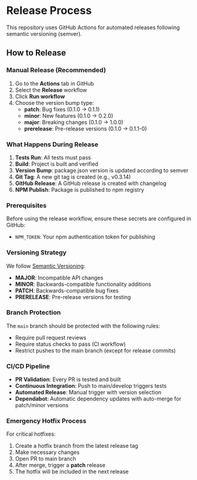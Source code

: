 # Release Process

This repository uses GitHub Actions for automated releases following semantic versioning (semver).

## How to Release

### Manual Release (Recommended)

1. Go to the **Actions** tab in GitHub
2. Select the **Release** workflow
3. Click **Run workflow**
4. Choose the version bump type:
   - **patch**: Bug fixes (0.1.0 → 0.1.1)
   - **minor**: New features (0.1.0 → 0.2.0)
   - **major**: Breaking changes (0.1.0 → 1.0.0)
   - **prerelease**: Pre-release versions (0.1.0 → 0.1.1-0)

### What Happens During Release

1. **Tests Run**: All tests must pass
2. **Build**: Project is built and verified
3. **Version Bump**: package.json version is updated according to semver
4. **Git Tag**: A new git tag is created (e.g., v0.3.14)
5. **GitHub Release**: A GitHub release is created with changelog
6. **NPM Publish**: Package is published to npm registry

### Prerequisites

Before using the release workflow, ensure these secrets are configured in GitHub:

- `NPM_TOKEN`: Your npm authentication token for publishing

### Versioning Strategy

We follow [Semantic Versioning](https://semver.org/):

- **MAJOR**: Incompatible API changes
- **MINOR**: Backwards-compatible functionality additions
- **PATCH**: Backwards-compatible bug fixes
- **PRERELEASE**: Pre-release versions for testing

### Branch Protection

The `main` branch should be protected with the following rules:
- Require pull request reviews
- Require status checks to pass (CI workflow)
- Restrict pushes to the main branch (except for release commits)

### CI/CD Pipeline

- **PR Validation**: Every PR is tested and built
- **Continuous Integration**: Push to main/develop triggers tests
- **Automated Release**: Manual trigger with version selection
- **Dependabot**: Automatic dependency updates with auto-merge for patch/minor versions

### Emergency Hotfix Process

For critical hotfixes:
1. Create a hotfix branch from the latest release tag
2. Make necessary changes
3. Open PR to main branch
4. After merge, trigger a **patch** release
5. The hotfix will be included in the next release